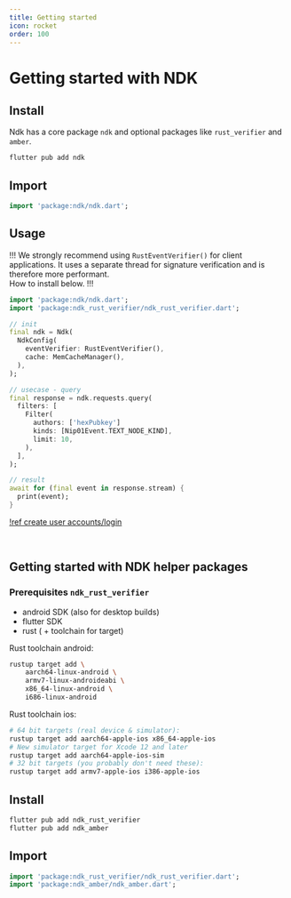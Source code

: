 ```yaml
---
title: Getting started
icon: rocket
order: 100
---
```


# Getting started with NDK

## Install

Ndk has a core package `ndk` and optional packages like `rust_verifier` and `amber`.

```bash
flutter pub add ndk
```

## Import

```dart
import 'package:ndk/ndk.dart';
```

## Usage

!!!
We strongly recommend using `RustEventVerifier()` for client applications. It uses a separate thread for signature verification and is therefore more performant. \
How to install below.
!!!

```dart
import 'package:ndk/ndk.dart';
import 'package:ndk_rust_verifier/ndk_rust_verifier.dart';

// init
final ndk = Ndk(
  NdkConfig(
    eventVerifier: RustEventVerifier(),
    cache: MemCacheManager(),
  ),
);

// usecase - query
final response = ndk.requests.query(
  filters: [
    Filter(
      authors: ['hexPubkey']
      kinds: [Nip01Event.TEXT_NODE_KIND],
      limit: 10,
    ),
  ],
);

// result
await for (final event in response.stream) {
  print(event);
}
```

[!ref create user accounts/login](/usecases/accounts.md)

$~~~~~~~~~~~$

## Getting started with NDK helper packages

### Prerequisites `ndk_rust_verifier`

- android SDK (also for desktop builds)
- flutter SDK
- rust ( + toolchain for target)

Rust toolchain android:

```bash
rustup target add \
    aarch64-linux-android \
    armv7-linux-androideabi \
    x86_64-linux-android \
    i686-linux-android
```

Rust toolchain ios:

```bash
# 64 bit targets (real device & simulator):
rustup target add aarch64-apple-ios x86_64-apple-ios
# New simulator target for Xcode 12 and later
rustup target add aarch64-apple-ios-sim
# 32 bit targets (you probably don't need these):
rustup target add armv7-apple-ios i386-apple-ios
```

## Install

```bash
flutter pub add ndk_rust_verifier
flutter pub add ndk_amber
```

## Import

```dart
import 'package:ndk_rust_verifier/ndk_rust_verifier.dart';
import 'package:ndk_amber/ndk_amber.dart';
```
